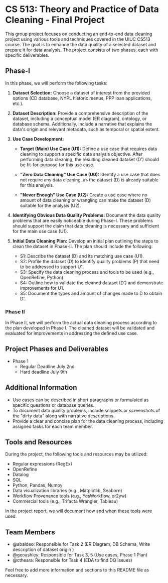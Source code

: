 # CS 513: Theory and Practice of Data Cleaning - Final Project 
This group project focuses on conducting an end-to-end data cleaning project using various tools and techniques covered in the UIUC CS513 course. The goal is to enhance the data quality of a selected dataset and prepare it for data analysis. The project consists of two phases, each with specific deliverables.

## Phase-I

In this phase, we will perform the following tasks:

1. **Dataset Selection:** Choose a dataset of interest from the provided options (CD database, NYPL historic menus, PPP loan applications, etc.).

2. **Dataset Description:** Provide a comprehensive description of the dataset, including a conceptual model (ER diagram), ontology, or database schema. Additionally, include a narrative that explains the data's origin and relevant metadata, such as temporal or spatial extent.

3. **Use Case Development:**

   - **Target (Main) Use Case (U1):** Define a use case that requires data cleaning to support a specific data analysis objective. After performing data cleaning, the resulting cleaned dataset (D') should be fit-for-purpose for this use case.

   - **"Zero Data Cleaning" Use Case (U0):** Identify a use case that does not require any data cleaning, as the dataset (D) is already suitable for this analysis.

   - **"Never Enough" Use Case (U2):** Create a use case where no amount of data cleaning or wrangling can make the dataset (D) suitable for the analysis (U2).

4. **Identifying Obvious Data Quality Problems:** Document the data quality problems that are easily noticeable during Phase-I. These problems should support the claim that data cleaning is necessary and sufficient for the main use case (U1).

5. **Initial Data Cleaning Plan:** Develop an initial plan outlining the steps to clean the dataset in Phase-II. The plan should include the following:

   - S1: Describe the dataset (D) and its matching use case (U1).
   - S2: Profile the dataset (D) to identify quality problems (P) that need to be addressed to support U1.
   - S3: Specify the data cleaning process and tools to be used (e.g., OpenRefine, Python).
   - S4: Outline how to validate the cleaned dataset (D') and demonstrate improvements for U1.
   - S5: Document the types and amount of changes made to D to obtain D'.


### Phase II

In Phase II, we will perform the actual data cleaning process according to the plan developed in Phase I. The cleaned dataset will be validated and evaluated for improvements in addressing the defined use case.


## Project Phases and Deliverables

- Phase 1
    - Regular Deadline July 2nd 
    - Hard deadline July 9th

## Additional Information

- Use cases can be described in short paragraphs or formulated as specific questions or database queries.
- To document data quality problems, include snippets or screenshots of the "dirty data" along with narrative descriptions.
- Provide a clear and concise plan for the data cleaning process, including assigned tasks for each team member.

## Tools and Resources

During the project, the following tools and resources may be utilized:

- Regular expressions (RegEx)
- OpenRefine
- Datalog
- SQL
- Python, Pandas, Numpy 
- Data visualization libraries (e.g., Matplotlib, Seaborn)
- Workflow Provenance tools (e.g., YesWorkflow, or2yw)
- Commercial tools (e.g., Trifacta Wrangler, Tableau)

In the project report, we will document how and when these tools were used.

## Team Members
- @abaldeo: Responsible for Task 2 (ER Diagram, DB Schema, Write description of dataset origin  )
- @geoashley: Responsible for Task 3, 5 (Use cases, Phase 1 Plan)
- @ctheara: Responsible for Task 4 (EDA to find DQ Issues)


Feel free to add more information and sections to this README file as necessary. 